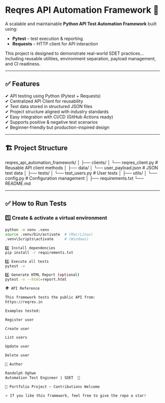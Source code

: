# Reqres API Automation Framework 🚀

A scalable and maintainable **Python API Test Automation Framework** built using:

- **Pytest** – test execution & reporting
- **Requests** – HTTP client for API interaction

This project is designed to demonstrate real-world SDET practices… including reusable utilities, environment separation, payload management, and CI readiness.

---

## ✅ Features

✔ API testing using Python (Pytest + Requests)  
✔ Centralized API Client for reusability  
✔ Test data stored in structured JSON files  
✔ Project structure aligned with industry standards  
✔ Easy integration with CI/CD (GitHub Actions ready)  
✔ Supports positive & negative test scenarios  
✔ Beginner-friendly but production-inspired design

---

## 🏗️ Project Structure

reqres_api_automation_framework/
│
├── clients/
│ └── reqres_client.py # Reusable API client methods
│
├── data/
│ └── user_payload.json # JSON test data
│
├── tests/
│ └── test_users.py # User tests
│
├── utils/
│ └── config.py # Configuration management
│
├── requirements.txt
└── README.md

---

## ✅ How to Run Tests

### 1️⃣ Create & activate a virtual environment

```bash
python -m venv .venv
source .venv/bin/activate  # (Mac/Linux)
.venv\Scripts\activate     # (Windows)

2️⃣ Install dependencies
pip install -r requirements.txt

3️⃣ Execute all tests
pytest -v

4️⃣ Generate HTML Report (optional)
pytest -v --html=report.html

🌍 API Reference

This framework tests the public API from:
https://reqres.in

Examples tested:

Register user

Create user

List users

Update user

Delete user

👤 Author

Randolph Oghwe
Automation Test Engineer | SDET  💪

📌 Portfolio Project — Contributions Welcome

⭐ If you like this framework, feel free to give the repo a star!
```
